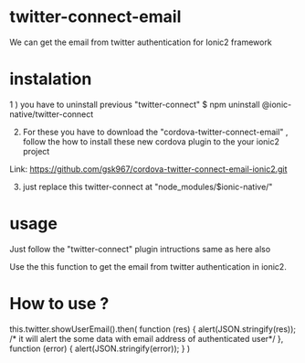 # twitter-connect-email
We can get the email from twitter authentication for Ionic2 framework

# instalation
1 ) you have to uninstall previous "twitter-connect"
 $ npm uninstall @ionic-native/twitter-connect

2) For these you have to download the "cordova-twitter-connect-email" , follow the how to install these new cordova plugin to the your ionic2 project 

Link: https://github.com/gsk967/cordova-twitter-connect-email-ionic2.git

3) just replace this twitter-connect at "node_modules/$ionic-native/"

# usage
Just follow the "twitter-connect" plugin intructions same as here also

Use the this function to get the email from twitter authentication in ionic2.

# How to use ?

this.twitter.showUserEmail().then(
			function (res) {
				alert(JSON.stringify(res));
        /* it will alert the some data with email address of authenticated user*/
			},
			function (error) {
				alert(JSON.stringify(error));
			}
	)
